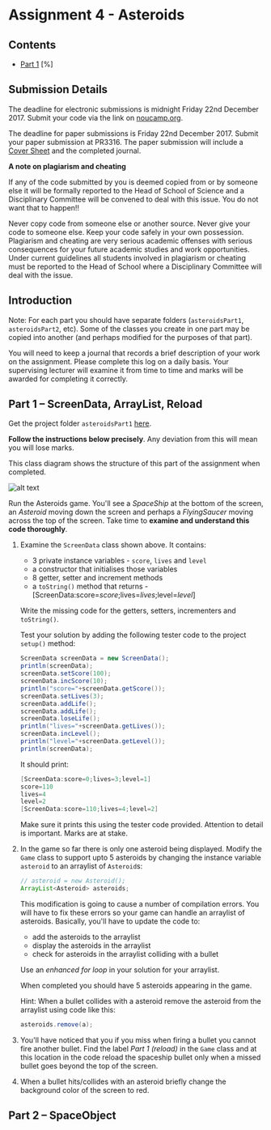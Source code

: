 # Assignment 4 - Asteroids

## Contents


- [Part 1](#part-1) [%]



## Submission Details

The deadline for electronic submissions is midnight Friday 22nd December 2017.  Submit your code via the link on [noucamp.org](http://noucamp.org).  

The deadline for paper submissions is Friday 22nd December 2017.  Submit your paper submission at PR3316.  The paper submission will include a [Cover Sheet](https://github.com/barcaxi/oop2017/blob/master/assignments/a4CoverSheet.doc?raw=true) and the completed journal.


**A note on plagiarism and cheating**

If any of the code submitted by you is deemed copied from or by someone else it will be formally 
reported to the Head of School of Science and a Disciplinary Committee will be convened to deal with this issue.  You do not want that to happen!!

Never copy code from someone else or another source. Never give your code to someone else. Keep your
code safely in your own possession. Plagiarism and cheating are very serious academic offenses
with serious consequences for your future academic studies and work opportunities. Under
current guidelines all students involved in plagiarism or cheating must be reported to the Head
of School where a Disciplinary Committee will deal with the issue.


## Introduction

Note: For each part you should have separate folders (``asteroidsPart1``, ``asteroidsPart2``, etc). 
Some of the classes you create in one part may be copied into another (and perhaps modified for the purposes of that part).

You will need to keep a journal that records a brief description of your work on the assignment.  Please complete this log on a daily basis.  Your supervising lecturer will examine it from time to time and marks will be awarded for completing it correctly.


## Part 1 – ScreenData, ArrayList, Reload

Get the project folder ``asteroidsPart1`` [here](https://github.com/barcaxi/oop/blob/master/assignments/a4/asteroidsPart1.zip?raw=true). 

**Follow the instructions below precisely**.  Any deviation from this will mean you will lose marks.

This class diagram shows the structure of this part of the assignment when completed.

![alt text](../images/asteroidsPart1.png "Part 1 Class Diagram")

Run the Asteroids game.  You'll see a *SpaceShip* at the bottom of the screen, an *Asteroid* moving down the screen and perhaps a *FlyingSaucer* moving across the top of the screen.  Take time to **examine and understand this code thoroughly**.  


1.	Examine the ``ScreenData`` class shown above.  It contains:

	-	3 private instance variables - ``score``, ``lives`` and ``level``
	-	a constructor that initialises those variables
	-	8 getter, setter and increment methods 
	-	a ``toString()`` method that returns - [ScreenData:score=*score*;lives=*lives*;level=*level*]

	Write the missing code for the getters, setters, incrementers and ``toString()``. 

	Test your solution by adding the following tester code to the project ``setup()`` method:

	```java
	ScreenData screenData = new ScreenData();
	println(screenData);
	screenData.setScore(100);
	screenData.incScore(10);
	println("score="+screenData.getScore());
	screenData.setLives(3);
	screenData.addLife();
	screenData.addLife();
	screenData.loseLife();
	println("lives="+screenData.getLives());
	screenData.incLevel();
	println("level="+screenData.getLevel());
	println(screenData);

	```


	It should print:

	```java
	[ScreenData:score=0;lives=3;level=1]
	score=110
	lives=4
	level=2
	[ScreenData:score=110;lives=4;level=2]

	```

	Make sure it prints this using the tester code provided.  Attention to detail is important.  Marks are at stake.


1.	In the game so far there is only one asteroid being displayed.  Modify the ``Game`` class to support upto 5 asteroids by changing the instance variable ``asteroid``  to an arraylist of ``Asteroid``s:

	```java
	// asteroid = new Asteroid();
	ArrayList<Asteroid> asteroids;

	```


	This modification is going to cause a number of compilation errors.  You will have to fix these errors so your game can handle an arraylist of asteroids.  Basically, you'll have to update the code to:

	-	add the asteroids to the arraylist
	-	display the asteroids in the arraylist
	-	check for asteroids in the arraylist colliding with a bullet

	Use an *enhanced for loop* in your solution for your arraylist.

	When completed you should have 5 asteroids appearing in the game.

	Hint: When a bullet collides with a asteroid remove the asteroid from the arraylist using code like this:

	```java
	asteroids.remove(a);

	```


1.	You'll have noticed that you if you miss when firing a bullet you cannot fire another bullet.  Find the label *Part 1 (reload)* in the ``Game`` class and at this location in the code reload the spaceship bullet only when a missed bullet goes beyond the top of the screen. 


1.	When a bullet hits/collides with an asteroid briefly change the background color of the screen to red.





## Part 2 – SpaceObject

